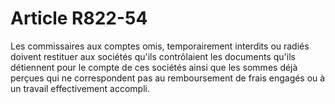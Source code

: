 # Article R822-54

Les commissaires aux comptes omis, temporairement interdits ou radiés doivent restituer aux sociétés qu'ils contrôlaient les documents qu'ils détiennent pour le compte de ces sociétés ainsi que les sommes déjà perçues qui ne correspondent pas au remboursement de frais engagés ou à un travail effectivement accompli.
